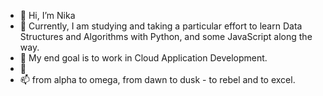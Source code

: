 - 👋 Hi, I’m Nika
- 👀 Currently, I am studying and taking a particular effort to learn Data Structures and Algorithms with Python, and some JavaScript along the way. 
- 🌱 My end goal is to work in Cloud Application Development.
- 💞️ 
- 📫 from alpha to omega, from dawn to dusk - to rebel and to excel.

<!---
firstnamenika/firstnamenika is a ✨ special ✨ repository because its `README.md` (this file) appears on your GitHub profile.
You can click the Preview link to take a look at your changes.
--->
